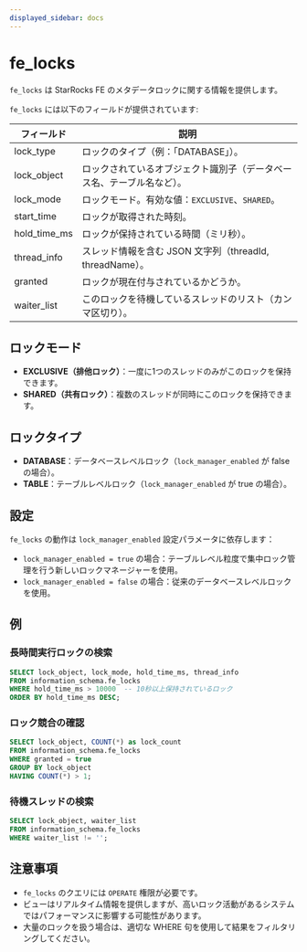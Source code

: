 ```yaml
---
displayed_sidebar: docs
---
```


# fe_locks

`fe_locks` は StarRocks FE のメタデータロックに関する情報を提供します。

`fe_locks` には以下のフィールドが提供されています:

| **フィールド** | **説明**                                                     |
| -------------- | ------------------------------------------------------------ |
| lock_type      | ロックのタイプ（例：「DATABASE」）。                         |
| lock_object    | ロックされているオブジェクト識別子（データベース名、テーブル名など）。 |
| lock_mode      | ロックモード。有効な値：`EXCLUSIVE`、`SHARED`。             |
| start_time     | ロックが取得された時刻。                                     |
| hold_time_ms   | ロックが保持されている時間（ミリ秒）。                       |
| thread_info    | スレッド情報を含む JSON 文字列（threadId, threadName）。    |
| granted        | ロックが現在付与されているかどうか。                         |
| waiter_list    | このロックを待機しているスレッドのリスト（カンマ区切り）。   |

## ロックモード

- **EXCLUSIVE（排他ロック）**：一度に1つのスレッドのみがこのロックを保持できます。
- **SHARED（共有ロック）**：複数のスレッドが同時にこのロックを保持できます。

## ロックタイプ

- **DATABASE**：データベースレベルロック（`lock_manager_enabled` が false の場合）。
- **TABLE**：テーブルレベルロック（`lock_manager_enabled` が true の場合）。

## 設定

`fe_locks` の動作は `lock_manager_enabled` 設定パラメータに依存します：

- `lock_manager_enabled = true` の場合：テーブルレベル粒度で集中ロック管理を行う新しいロックマネージャーを使用。
- `lock_manager_enabled = false` の場合：従来のデータベースレベルロックを使用。

## 例

### 長時間実行ロックの検索

```sql
SELECT lock_object, lock_mode, hold_time_ms, thread_info
FROM information_schema.fe_locks 
WHERE hold_time_ms > 10000  -- 10秒以上保持されているロック
ORDER BY hold_time_ms DESC;
```

### ロック競合の確認

```sql
SELECT lock_object, COUNT(*) as lock_count
FROM information_schema.fe_locks 
WHERE granted = true
GROUP BY lock_object
HAVING COUNT(*) > 1;
```

### 待機スレッドの検索

```sql
SELECT lock_object, waiter_list
FROM information_schema.fe_locks 
WHERE waiter_list != '';
```

## 注意事項

- `fe_locks` のクエリには `OPERATE` 権限が必要です。
- ビューはリアルタイム情報を提供しますが、高いロック活動があるシステムではパフォーマンスに影響する可能性があります。
- 大量のロックを扱う場合は、適切な WHERE 句を使用して結果をフィルタリングしてください。
